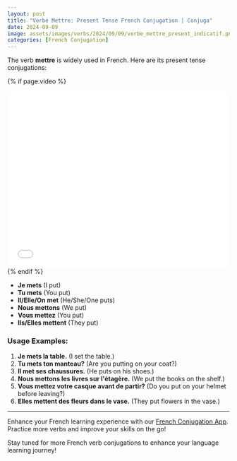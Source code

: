 ```yaml
---
layout: post
title: "Verbe Mettre: Present Tense French Conjugation | Conjuga"
date: 2024-09-09
image: assets/images/verbs/2024/09/09/verbe_mettre_present_indicatif.png
categories: [French Conjugation]
---
```


The verb **mettre** is widely used in French. Here are its present tense conjugations:

<!-- Video Embed Section -->
{% if page.video %}
<div class="video-embed">
  <iframe width="100%" height="400" src="{{ page.video | escape }}" frameborder="0" allowfullscreen></iframe>
</div>
{% endif %}

- **Je mets** (I put)
- **Tu mets** (You put)
- **Il/Elle/On met** (He/She/One puts)
- **Nous mettons** (We put)
- **Vous mettez** (You put)
- **Ils/Elles mettent** (They put)

### Usage Examples:

1. **Je mets la table.** (I set the table.)
2. **Tu mets ton manteau?** (Are you putting on your coat?)
3. **Il met ses chaussures.** (He puts on his shoes.)
4. **Nous mettons les livres sur l'étagère.** (We put the books on the shelf.)
5. **Vous mettez votre casque avant de partir?** (Do you put on your helmet before leaving?)
6. **Elles mettent des fleurs dans le vase.** (They put flowers in the vase.)

---

Enhance your French learning experience with our [French Conjugation App]({{site.appStore.url}}). Practice more verbs and improve your skills on the go!

Stay tuned for more French verb conjugations to enhance your language learning journey!